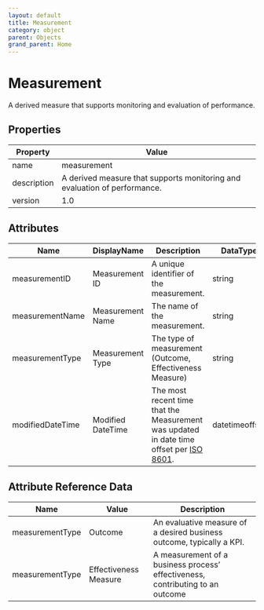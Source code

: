 ```yaml
---
layout: default
title: Measurement 
category: object
parent: Objects
grand_parent: Home
---
```


# Measurement

A derived measure that supports monitoring and evaluation of performance.

## Properties

| Property    | Value                                                        |
| ----------- | ------------------------------------------------------------ |
| name        | measurement                                                  |
| description | A derived measure that supports monitoring and evaluation of performance. |
| version     | 1.0                                                          |


## Attributes 

| Name            | DisplayName      | Description                                              | DataType | Required? | isNullable |
| --------------- | ---------------- | -------------------------------------------------------- | -------- | --------- | ---------- |
| measurementID   | Measurement ID   | A unique identifier of the measurement.                  | string   | yes       | false      |
| measurementName | Measurement Name | The name of the measurement.                             | string   | yes       | false      |
| measurementType | Measurement Type | The type of measurement (Outcome, Effectiveness Measure) | string   | yes       | false      |
| modifiedDateTime| Modified DateTime | The most recent time that the Measurement was updated in date time offset per [ISO 8601](https://www.wikipedia.org/wiki/ISO_8601).      | datetimeoffset | no      | true   |

## Attribute Reference Data

| Name            | Value                 | Description                                                  |
| --------------- | --------------------- | ------------------------------------------------------------ |
| measurementType | Outcome               | An evaluative measure of a desired business outcome, typically a KPI. |
| measurementType | Effectiveness Measure | A measurement of a business process’ effectiveness, contributing to an outcome |

